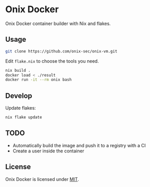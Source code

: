 # Onix Docker

Onix Docker container builder with Nix and flakes.

## Usage

```bash
git clone https://github.com/onix-sec/onix-vm.git
```

Edit `flake.nix` to choose the tools you need.

```bash
nix build .
docker load < ./result
docker run -it --rm onix bash
```

## Develop

Update flakes:

```bash
nix flake update
```

## TODO

- Automatically build the image and push it to a registry with a CI
- Create a user inside the container

## License

Onix Docker is licensed under [MIT](./LICENSE).
